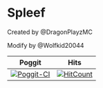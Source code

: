 # Spleef

Created by @DragonPlayzMC

Modify by @Wolfkid20044


Poggit | Hits
------ | -----
[![Poggit-CI](https://poggit.pmmp.io/ci.shield/FutureDeveloperZ/Spleef/Spleef)](https://poggit.pmmp.io/ci/FutureDeveloperZ/Spleef) | [![HitCount](http://hits.dwyl.io/Wolfkid200444/https://github.com/FutureDeveloperZ/Spleef/tree/master/.svg)](http://hits.dwyl.io/Wolfkid200444/https://github.com/FutureDeveloperZ/Spleef/tree/master/)
